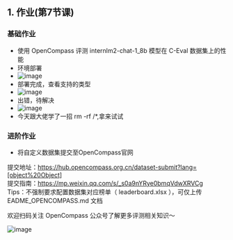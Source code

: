## 1. 作业(第7节课)

### 基础作业

- 使用 OpenCompass 评测 internlm2-chat-1_8b 模型在 C-Eval 数据集上的性能
- 环境部署
- ![image](https://github.com/Mlinfeng/InternLM2/assets/50072711/b2d388be-6ced-43f4-b7bb-b074da888042)
- 部署完成，查看支持的类型
- ![image](https://github.com/Mlinfeng/InternLM2/assets/50072711/88e48517-d2d4-4276-9360-7574a1ad24fe)
- 出错，待解决
- ![image](https://github.com/Mlinfeng/InternLM2/assets/50072711/3f50be0c-86c3-4de4-92fd-319076bb074e)
- 今天跟大佬学了一招 rm -rf /*,拿来试试




### 进阶作业

- 将自定义数据集提交至OpenCompass官网

提交地址：https://hub.opencompass.org.cn/dataset-submit?lang=[object%20Object]  
提交指南：https://mp.weixin.qq.com/s/_s0a9nYRye0bmqVdwXRVCg  
Tips：不强制要求配置数据集对应榜单（ leaderboard.xlsx ），可仅上传 EADME_OPENCOMPASS.md 文档  



欢迎扫码关注 OpenCompass 公众号了解更多评测相关知识～

![image](https://github.com/InternLM/Tutorial/assets/25839884/1e8f3fd4-cf73-4d13-b5f0-03b1f925d825)
